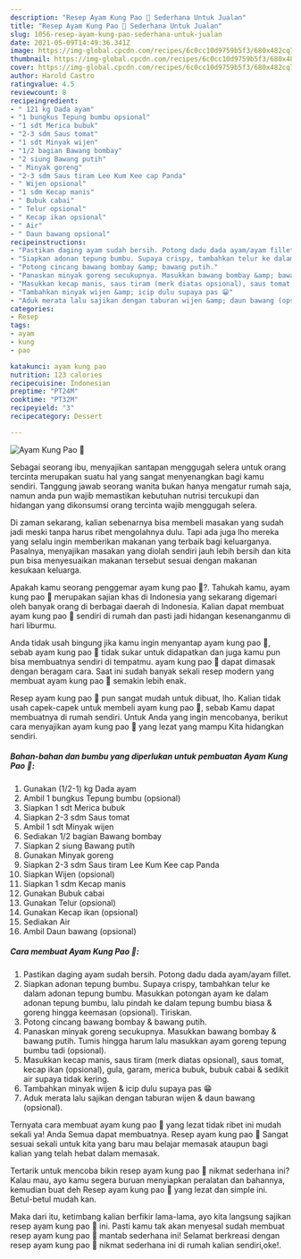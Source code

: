 ```yaml
---
description: "Resep Ayam Kung Pao 🥢 Sederhana Untuk Jualan"
title: "Resep Ayam Kung Pao 🥢 Sederhana Untuk Jualan"
slug: 1056-resep-ayam-kung-pao-sederhana-untuk-jualan
date: 2021-05-09T14:49:36.341Z
image: https://img-global.cpcdn.com/recipes/6c0cc10d9759b5f3/680x482cq70/ayam-kung-pao-🥢-foto-resep-utama.jpg
thumbnail: https://img-global.cpcdn.com/recipes/6c0cc10d9759b5f3/680x482cq70/ayam-kung-pao-🥢-foto-resep-utama.jpg
cover: https://img-global.cpcdn.com/recipes/6c0cc10d9759b5f3/680x482cq70/ayam-kung-pao-🥢-foto-resep-utama.jpg
author: Harold Castro
ratingvalue: 4.5
reviewcount: 8
recipeingredient:
- " 121 kg Dada ayam"
- "1 bungkus Tepung bumbu opsional"
- "1 sdt Merica bubuk"
- "2-3 sdm Saus tomat"
- "1 sdt Minyak wijen"
- "1/2 bagian Bawang bombay"
- "2 siung Bawang putih"
- " Minyak goreng"
- "2-3 sdm Saus tiram Lee Kum Kee cap Panda"
- " Wijen opsional"
- "1 sdm Kecap manis"
- " Bubuk cabai"
- " Telur opsional"
- " Kecap ikan opsional"
- " Air"
- " Daun bawang opsional"
recipeinstructions:
- "Pastikan daging ayam sudah bersih. Potong dadu dada ayam/ayam fillet."
- "Siapkan adonan tepung bumbu. Supaya crispy, tambahkan telur ke dalam adonan tepung bumbu. Masukkan potongan ayam ke dalam adonan tepung bumbu, lalu pindah ke dalam tepung bumbu biasa &amp; goreng hingga keemasan (opsional). Tiriskan."
- "Potong cincang bawang bombay &amp; bawang putih."
- "Panaskan minyak goreng secukupnya. Masukkan bawang bombay &amp; bawang putih. Tumis hingga harum lalu masukkan ayam goreng tepung bumbu tadi (opsional)."
- "Masukkan kecap manis, saus tiram (merk diatas opsional), saus tomat, kecap ikan (opsional), gula, garam, merica bubuk, bubuk cabai &amp; sedikit air supaya tidak kering."
- "Tambahkan minyak wijen &amp; icip dulu supaya pas 😁"
- "Aduk merata lalu sajikan dengan taburan wijen &amp; daun bawang (opsional)."
categories:
- Resep
tags:
- ayam
- kung
- pao

katakunci: ayam kung pao 
nutrition: 123 calories
recipecuisine: Indonesian
preptime: "PT24M"
cooktime: "PT32M"
recipeyield: "3"
recipecategory: Dessert

---
```



![Ayam Kung Pao 🥢](https://img-global.cpcdn.com/recipes/6c0cc10d9759b5f3/680x482cq70/ayam-kung-pao-🥢-foto-resep-utama.jpg)

Sebagai seorang ibu, menyajikan santapan menggugah selera untuk orang tercinta merupakan suatu hal yang sangat menyenangkan bagi kamu sendiri. Tanggung jawab seorang  wanita bukan hanya mengatur rumah saja, namun anda pun wajib memastikan kebutuhan nutrisi tercukupi dan hidangan yang dikonsumsi orang tercinta wajib menggugah selera.

Di zaman  sekarang, kalian sebenarnya bisa membeli masakan yang sudah jadi meski tanpa harus ribet mengolahnya dulu. Tapi ada juga lho mereka yang selalu ingin memberikan makanan yang terbaik bagi keluarganya. Pasalnya, menyajikan masakan yang diolah sendiri jauh lebih bersih dan kita pun bisa menyesuaikan makanan tersebut sesuai dengan makanan kesukaan keluarga. 



Apakah kamu seorang penggemar ayam kung pao 🥢?. Tahukah kamu, ayam kung pao 🥢 merupakan sajian khas di Indonesia yang sekarang digemari oleh banyak orang di berbagai daerah di Indonesia. Kalian dapat membuat ayam kung pao 🥢 sendiri di rumah dan pasti jadi hidangan kesenanganmu di hari liburmu.

Anda tidak usah bingung jika kamu ingin menyantap ayam kung pao 🥢, sebab ayam kung pao 🥢 tidak sukar untuk didapatkan dan juga kamu pun bisa membuatnya sendiri di tempatmu. ayam kung pao 🥢 dapat dimasak dengan beragam cara. Saat ini sudah banyak sekali resep modern yang membuat ayam kung pao 🥢 semakin lebih enak.

Resep ayam kung pao 🥢 pun sangat mudah untuk dibuat, lho. Kalian tidak usah capek-capek untuk membeli ayam kung pao 🥢, sebab Kamu dapat membuatnya di rumah sendiri. Untuk Anda yang ingin mencobanya, berikut cara menyajikan ayam kung pao 🥢 yang lezat yang mampu Kita hidangkan sendiri.

<!--inarticleads1-->

##### Bahan-bahan dan bumbu yang diperlukan untuk pembuatan Ayam Kung Pao 🥢:

1. Gunakan  (1/2-1) kg Dada ayam
1. Ambil 1 bungkus Tepung bumbu (opsional)
1. Siapkan 1 sdt Merica bubuk
1. Siapkan 2-3 sdm Saus tomat
1. Ambil 1 sdt Minyak wijen
1. Sediakan 1/2 bagian Bawang bombay
1. Siapkan 2 siung Bawang putih
1. Gunakan  Minyak goreng
1. Siapkan 2-3 sdm Saus tiram Lee Kum Kee cap Panda
1. Siapkan  Wijen (opsional)
1. Siapkan 1 sdm Kecap manis
1. Gunakan  Bubuk cabai
1. Gunakan  Telur (opsional)
1. Gunakan  Kecap ikan (opsional)
1. Sediakan  Air
1. Ambil  Daun bawang (opsional)




<!--inarticleads2-->

##### Cara membuat Ayam Kung Pao 🥢:

1. Pastikan daging ayam sudah bersih. Potong dadu dada ayam/ayam fillet.
1. Siapkan adonan tepung bumbu. Supaya crispy, tambahkan telur ke dalam adonan tepung bumbu. Masukkan potongan ayam ke dalam adonan tepung bumbu, lalu pindah ke dalam tepung bumbu biasa &amp; goreng hingga keemasan (opsional). Tiriskan.
1. Potong cincang bawang bombay &amp; bawang putih.
1. Panaskan minyak goreng secukupnya. Masukkan bawang bombay &amp; bawang putih. Tumis hingga harum lalu masukkan ayam goreng tepung bumbu tadi (opsional).
1. Masukkan kecap manis, saus tiram (merk diatas opsional), saus tomat, kecap ikan (opsional), gula, garam, merica bubuk, bubuk cabai &amp; sedikit air supaya tidak kering.
1. Tambahkan minyak wijen &amp; icip dulu supaya pas 😁
1. Aduk merata lalu sajikan dengan taburan wijen &amp; daun bawang (opsional).




Ternyata cara membuat ayam kung pao 🥢 yang lezat tidak ribet ini mudah sekali ya! Anda Semua dapat membuatnya. Resep ayam kung pao 🥢 Sangat sesuai sekali untuk kita yang baru mau belajar memasak ataupun bagi kalian yang telah hebat dalam memasak.

Tertarik untuk mencoba bikin resep ayam kung pao 🥢 nikmat sederhana ini? Kalau mau, ayo kamu segera buruan menyiapkan peralatan dan bahannya, kemudian buat deh Resep ayam kung pao 🥢 yang lezat dan simple ini. Betul-betul mudah kan. 

Maka dari itu, ketimbang kalian berfikir lama-lama, ayo kita langsung sajikan resep ayam kung pao 🥢 ini. Pasti kamu tak akan menyesal sudah membuat resep ayam kung pao 🥢 mantab sederhana ini! Selamat berkreasi dengan resep ayam kung pao 🥢 nikmat sederhana ini di rumah kalian sendiri,oke!.

